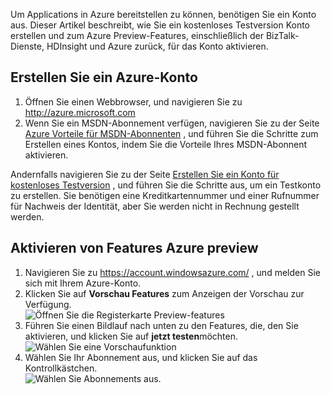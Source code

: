 Um Applications in Azure bereitstellen zu können, benötigen Sie ein Konto aus. Dieser Artikel beschreibt, wie Sie ein kostenloses Testversion Konto erstellen und zum Azure Preview-Features, einschließlich der BizTalk-Dienste, HDInsight und Azure zurück, für das Konto aktivieren.

## <a name="create-an-azure-account"></a>Erstellen Sie ein Azure-Konto

1.  Öffnen Sie einen Webbrowser, und navigieren Sie zu <http://azure.microsoft.com>
2.  Wenn Sie ein MSDN-Abonnement verfügen, navigieren Sie zu der Seite [Azure Vorteile für MSDN-Abonnenten](https://azure.microsoft.com/pricing/member-offers/msdn-benefits-details/) , und führen Sie die Schritte zum Erstellen eines Kontos, indem Sie die Vorteile Ihres MSDN-Abonnent aktivieren.

   Andernfalls navigieren Sie zu der Seite [Erstellen Sie ein Konto für kostenloses Testversion](https://azure.microsoft.com/pricing/free-trial/) , und führen Sie die Schritte aus, um ein Testkonto zu erstellen. Sie benötigen eine Kreditkartennummer und einer Rufnummer für Nachweis der Identität, aber Sie werden nicht in Rechnung gestellt werden.

## <a name="enable-azure-preview-features"></a>Aktivieren von Features Azure preview

1.  Navigieren Sie zu <https://account.windowsazure.com/> , und melden Sie sich mit Ihrem Azure-Konto.
2.  Klicken Sie auf **Vorschau Features** zum Anzeigen der Vorschau zur Verfügung.<br />
    ![Öffnen Sie die Registerkarte Preview-features][1]
3.  Führen Sie einen Bildlauf nach unten zu den Features, die, den Sie aktivieren, und klicken Sie auf **jetzt testen**möchten.<br />
    ![Wählen Sie eine Vorschaufunktion][2]
4.  Wählen Sie Ihr Abonnement aus, und klicken Sie auf das Kontrollkästchen.<br />
    ![Wählen Sie Abonnements aus.][3]

[1]: ./media/create-an-azure-account/antares-iaas-preview-01.png
[2]: ./media/create-an-azure-account/antares-iaas-preview-05.png
[3]: ./media/create-an-azure-account/antares-iaas-preview-06.png
